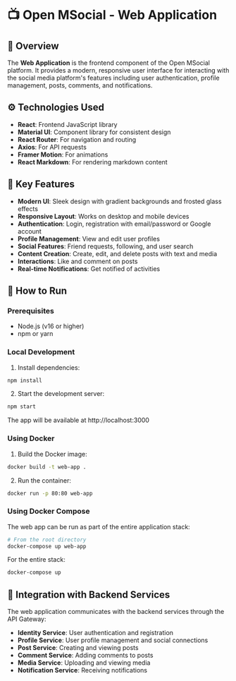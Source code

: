 # 📺 Open MSocial - Web Application

## 📌 Overview

The **Web Application** is the frontend component of the Open MSocial platform. It provides a modern, responsive user interface for interacting with the social media platform's features including user authentication, profile management, posts, comments, and notifications.

## ⚙️ Technologies Used

- **React**: Frontend JavaScript library
- **Material UI**: Component library for consistent design
- **React Router**: For navigation and routing
- **Axios**: For API requests
- **Framer Motion**: For animations
- **React Markdown**: For rendering markdown content

## 🔄 Key Features

- **Modern UI**: Sleek design with gradient backgrounds and frosted glass effects
- **Responsive Layout**: Works on desktop and mobile devices
- **Authentication**: Login, registration with email/password or Google account
- **Profile Management**: View and edit user profiles
- **Social Features**: Friend requests, following, and user search
- **Content Creation**: Create, edit, and delete posts with text and media
- **Interactions**: Like and comment on posts
- **Real-time Notifications**: Get notified of activities

## 🚀 How to Run

### Prerequisites
- Node.js (v16 or higher)
- npm or yarn

### Local Development

1. Install dependencies:
```bash
npm install
```

2. Start the development server:
```bash
npm start
```
The app will be available at http://localhost:3000

### Using Docker

1. Build the Docker image:
```bash
docker build -t web-app .
```

2. Run the container:
```bash
docker run -p 80:80 web-app
```

### Using Docker Compose

The web app can be run as part of the entire application stack:
```bash
# From the root directory
docker-compose up web-app
```

For the entire stack:
```bash
docker-compose up
```

## 🔄 Integration with Backend Services

The web application communicates with the backend services through the API Gateway:

- **Identity Service**: User authentication and registration
- **Profile Service**: User profile management and social connections
- **Post Service**: Creating and viewing posts
- **Comment Service**: Adding comments to posts
- **Media Service**: Uploading and viewing media
- **Notification Service**: Receiving notifications
